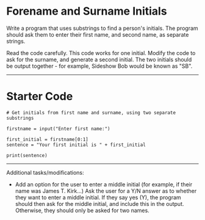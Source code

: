 # Forename and Surname Initials

Write a program that uses substrings to find a person's initials. The program should ask them to enter their first name, and second name, as separate strings.

Read the code carefully. This code works for one initial. Modify the code to ask for the surname, and generate a second initial. The two initials should be output together - for example, Sideshow Bob would be known as "SB".

---

# Starter Code

```
# Get initials from first name and surname, using two separate substrings

firstname = input("Enter first name:")

first_initial = firstname[0:1]
sentence = "Your first initial is " + first_initial

print(sentence)

```

---
Additional tasks/modifications:
* Add an option for the user to enter a middle initial (for example, if their name was James T. Kirk...) Ask the user for a Y/N answer as to whether they want to enter a middle initial. If they say yes (Y), the program should then ask for the middle initial, and include this in the output. Otherwise, they should only be asked for two names.
